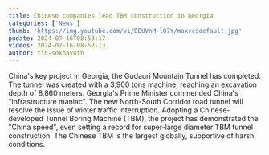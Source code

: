 ```yaml
---
title: Chinese companies lead TBM construction in Georgia
categories: ['News']
thumb: 'https://img.youtube.com/vi/DEUVnM-lO7Y/maxresdefault.jpg'
pudate: 2024-07-16T08:53:17
videos: 2024-07-16-08-52-13
author: tin-sokhavuth
---
```

China's key project in Georgia, the Gudauri Mountain Tunnel has completed. The tunnel was created with a 3,900 tons machine, reaching an excavation depth of 8,860 meters. Georgia's Prime Minister commended China's "infrastructure maniac". The new North-South Corridor road tunnel will resolve the issue of winter traffic interruption. Adopting a Chinese-developed Tunnel Boring Machine (TBM), the project has demonstrated the "China speed", even setting a record for super-large diameter TBM tunnel construction. The Chinese TBM is the largest globally, supportive of harsh conditions.